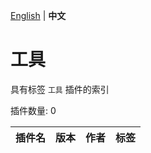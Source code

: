 [English](readme.md) | **中文**

# 工具

具有标签 `工具` 插件的索引

插件数量: 0

| 插件名 | 版本 | 作者 | 标签 |
| --- | --- | --- | --- |
